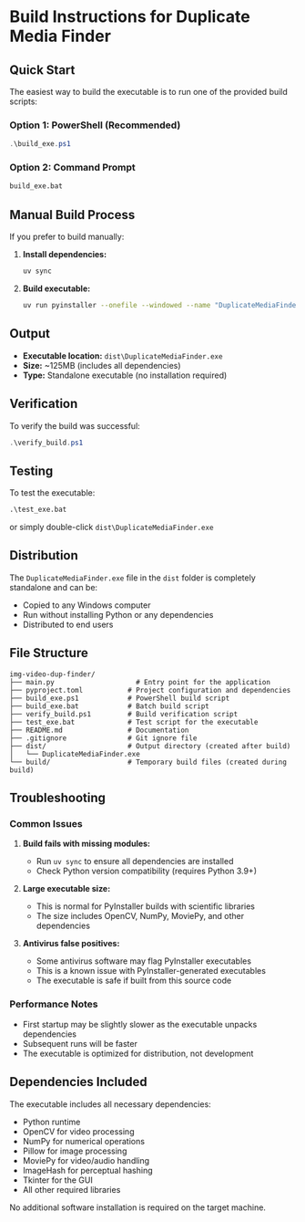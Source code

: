 # Build Instructions for Duplicate Media Finder

## Quick Start

The easiest way to build the executable is to run one of the provided build scripts:

### Option 1: PowerShell (Recommended)
```powershell
.\build_exe.ps1
```

### Option 2: Command Prompt
```cmd
build_exe.bat
```

## Manual Build Process

If you prefer to build manually:

1. **Install dependencies:**
   ```bash
   uv sync
   ```

2. **Build executable:**
   ```bash
   uv run pyinstaller --onefile --windowed --name "DuplicateMediaFinder" --clean main.py
   ```

## Output

- **Executable location:** `dist\DuplicateMediaFinder.exe`
- **Size:** ~125MB (includes all dependencies)
- **Type:** Standalone executable (no installation required)

## Verification

To verify the build was successful:
```powershell
.\verify_build.ps1
```

## Testing

To test the executable:
```cmd
.\test_exe.bat
```
or simply double-click `dist\DuplicateMediaFinder.exe`

## Distribution

The `DuplicateMediaFinder.exe` file in the `dist` folder is completely standalone and can be:
- Copied to any Windows computer
- Run without installing Python or any dependencies
- Distributed to end users

## File Structure

```
img-video-dup-finder/
├── main.py                    # Entry point for the application
├── pyproject.toml           # Project configuration and dependencies
├── build_exe.ps1            # PowerShell build script
├── build_exe.bat            # Batch build script
├── verify_build.ps1         # Build verification script
├── test_exe.bat             # Test script for the executable
├── README.md                # Documentation
├── .gitignore               # Git ignore file
├── dist/                    # Output directory (created after build)
│   └── DuplicateMediaFinder.exe
└── build/                   # Temporary build files (created during build)
```

## Troubleshooting

### Common Issues

1. **Build fails with missing modules:**
   - Run `uv sync` to ensure all dependencies are installed
   - Check Python version compatibility (requires Python 3.9+)

2. **Large executable size:**
   - This is normal for PyInstaller builds with scientific libraries
   - The size includes OpenCV, NumPy, MoviePy, and other dependencies

3. **Antivirus false positives:**
   - Some antivirus software may flag PyInstaller executables
   - This is a known issue with PyInstaller-generated executables
   - The executable is safe if built from this source code

### Performance Notes

- First startup may be slightly slower as the executable unpacks dependencies
- Subsequent runs will be faster
- The executable is optimized for distribution, not development

## Dependencies Included

The executable includes all necessary dependencies:
- Python runtime
- OpenCV for video processing
- NumPy for numerical operations
- Pillow for image processing
- MoviePy for video/audio handling
- ImageHash for perceptual hashing
- Tkinter for the GUI
- All other required libraries

No additional software installation is required on the target machine.
